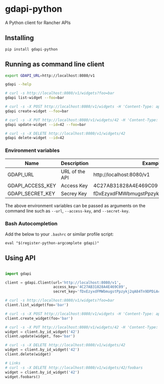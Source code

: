 # gdapi-python

A Python client for Rancher APIs

## Installing

    pip install gdapi-python

## Running as command line client

```bash
export GDAPI_URL=http://localhost:8080/v1

gdapi --help

# curl -s http://localhost:8080/v1/widgets?foo=bar
gdapi list-widget --foo=bar

# curl -s -X POST http://localhost:8080/v1/widgets -H 'Content-Type: application/json' -d '{ "foo" : "bar" }'
gdapi create-widget --foo=bar

# curl -s -X PUT http://localhost:8080/v1/widgets/42 -H 'Content-Type: application/json' -d '{ "foo" : "bar" }'
gdapi update-widget --id=42 --foo=bar

# curl -s -X DELETE http://localhost:8080/v1/widgets/42
gdapi delete-widget --id=42
```

### Environment variables

|Name             | Description    | Example                                 |
|-----------------|----------------|-----------------------------------------|
|GDAPI_URL        | URL of the API | http://localhost:8080/v1                |
|GDAPI_ACCESS_KEY | Access Key     | 4C27AB31828A4E469C09                    |
|GDAPI_SECRET_KEY | Secrey Key     | fDxEzyxdFMWbmugstPpzykj2qA84Tn9DPDiAc3Sb|

The above environment variables can be passed as arguments on the command line such as `--url`, `--access-key`, and `--secret-key`.

### Bash Autocompletion

Add the below to your `.bashrc` or similar profile script:
```
eval "$(register-python-argcomplete gdapi)"
```

## Using API

```python

import gdapi

client = gdapi.Client(url='http://localhost:8080/v1',
                      access_key='4C27AB31828A4E469C09',
                      secret_key='fDxEzyxdFMWbmugstPpzykj2qA84Tn9DPDiAc3Sb')

# curl -s http://localhost:8080/v1/widgets?foo=bar
client.list_widget(foo='bar')

# curl -s -X POST http://localhost:8080/v1/widgets -H 'Content-Type: application/json' -d '{ "foo" : "bar" }'
client.create_widget(foo='bar')

# curl -s -X PUT http://localhost:8080/v1/widgets/42 -H 'Content-Type: application/json' -d '{ "foo" : "bar" }'
widget = client.by_id_widget('42')
client.update(widget, foo='bar')

# curl -s -X DELETE http://localhost:8080/v1/widgets/42
widget = client.by_id_widget('42')
client.delete(widget)

# Links
# curl -s -X DELETE http://localhost:8080/v1/widgets/42/foobars
widget = client.by_id_widget('42')
widget.foobars()
```
